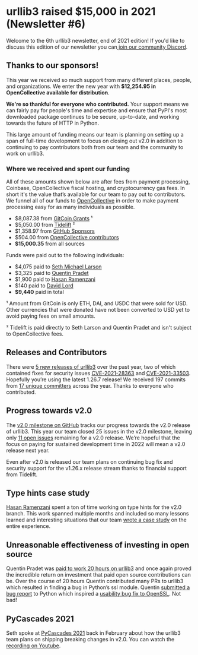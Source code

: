 # urllib3 raised $15,000 in 2021 (Newsletter #6)

Welcome to the 6th urllib3 newsletter, end of 2021 edition! If you'd like to discuss this edition of our newsletter you can[ join our community Discord](https://discord.gg/urllib3).

## Thanks to our sponsors!

This year we received so much support from many different places, people, and organizations. We enter the new year with **$12,254.95 in OpenCollective available for distribution**.

**We're so thankful for everyone who contributed.** Your support means we can fairly pay for people's time and expertise and ensure that PyPI's most downloaded package continues to be secure, up-to-date, and working towards the future of HTTP in Python.

This large amount of funding means our team is planning on setting up a span of full-time development to focus on closing out v2.0 in addition to continuing to pay contributors both from our team and the community to work on urllib3.

### Where we received and spent our funding

All of these amounts shown below are after fees from payment processing, Coinbase, OpenCollective fiscal hosting, and cryptocurrency gas fees. In short it's the value that’s available for our team to pay out to contributors. We funnel all of our funds to [OpenCollective](https://opencollective.com/urllib3) in order to make payment processing easy for as many individuals as possible.

* $8,087.38 from [GitCoin Grants](https://gitcoin.co/grants/65/urllib3) ¹
* $5,050.00 from [Tidelift](https://tidelift.com/subscription/pkg/pypi-urllib3?utm_source=pypi-urllib3&utm_medium=referral&utm_campaign=enterprise) ²
* $1,358.97 from [GitHub Sponsors](https://github.com/sponsors/urllib3)
* $504.00 from [OpenCollective contributors](https://opencollective.com/urllib3)
* **$15,000.35** from all sources

Funds were paid out to the following individuals:

* $4,075 paid to [Seth Michael Larson](https://github.com/sethmlarson)
* $3,325 paid to [Quentin Pradet](https://github.com/pquentin)
* $1,900 paid to [Hasan Ramenzani](https://github.com/hramezani)
* $140 paid to [David Lord](https://github.com/davidism)
* **$9,440** paid in total

¹ Amount from GitCoin is only ETH, DAI, and USDC that were sold for USD. Other currencies that were donated have not been converted to USD yet to avoid paying fees on small amounts.

² Tidelift is paid directly to Seth Larson and Quentin Pradet and isn't subject to OpenCollective fees.

## Releases and Contributors

There were [5 new releases of urllib3](https://github.com/urllib3/urllib3/releases) over the past year, two of which contained fixes for security issues [CVE-2021-28363](https://github.com/urllib3/urllib3/security/advisories/GHSA-5phf-pp7p-vc2r) and [CVE-2021-33503](https://github.com/urllib3/urllib3/security/advisories/GHSA-q2q7-5pp4-w6pg). Hopefully you’re using the latest 1.26.7 release! We received 197 commits from [17 unique committers](https://github.com/urllib3/urllib3/graphs/contributors?from=2021-01-1&to=2021-12-31&type=c) across the year. Thanks to everyone who contributed.

## Progress towards v2.0

The [v2.0 milestone on GitHub](https://github.com/urllib3/urllib3/milestone/6) tracks our progress towards the v2.0 release of urllib3. This year our team closed 25 issues in the v2.0 milestone, leaving only [11 open issues](https://github.com/urllib3/urllib3/milestone/6) remaining for a v2.0 release. We’re hopeful that the focus on paying for sustained development time in 2022 will mean a v2.0 release next year.

Even after v2.0 is released our team plans on continuing bug fix and security support for the v1.26.x release stream thanks to financial support from Tidelift.

## Type hints case study

[Hasan Ramenzani](https://github.com/hramezani) spent a ton of time working on type hints for the v2.0 branch. This work spanned multiple months and included so many lessons learned and interesting situations that our team [wrote a case study](https://sethmlarson.dev/blog/2021-10-18/tests-arent-enough-case-study-after-adding-types-to-urllib3) on the entire experience.

## Unreasonable effectiveness of investing in open source

Quentin Pradet was [paid to work 20 hours on urllib3](https://quentin.pradet.me/blog/i-got-paid-to-work-on-open-source-2.html) and once again proved the incredible return on investment that paid open source contributions can be. Over the course of 20 hours Quentin contributed many PRs to urllib3 which resulted in finding a bug in Python’s ssl module. Quentin [submitted a bug report](https://bugs.python.org/issue43522) to Python which inspired a [usability bug fix to OpenSSL](https://github.com/openssl/openssl/pull/14856). Not bad!

## PyCascades 2021

Seth spoke at [PyCascades 2021](https://2021.pycascades.com/) back in February about how the urllib3 team plans on shipping breaking changes in v2.0. You can watch the [recording on Youtube](https://www.youtube.com/watch?v=o9ESKvkuvXM).
